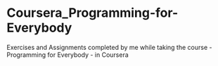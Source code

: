 # Coursera_Programming-for-Everybody
Exercises and Assignments completed by me while taking the course - Programming for Everybody - in Coursera
